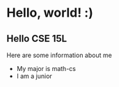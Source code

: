 # Hello, world! :)
## Hello CSE 15L

Here are some information about me

* My major is math-cs
* I am a junior
